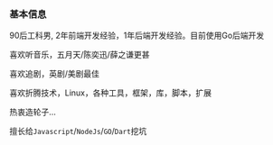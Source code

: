 ### 基本信息

90后工科男, 2年前端开发经验，1年后端开发经验。目前使用Go后端开发

喜欢听音乐，五月天/陈奕迅/薛之谦更甚

喜欢追剧，英剧/美剧最佳

喜欢折腾技术，Linux，各种工具，框架，库，脚本，扩展

热衷造轮子...

擅长给``Javascript``/``NodeJs``/``GO``/``Dart``挖坑
